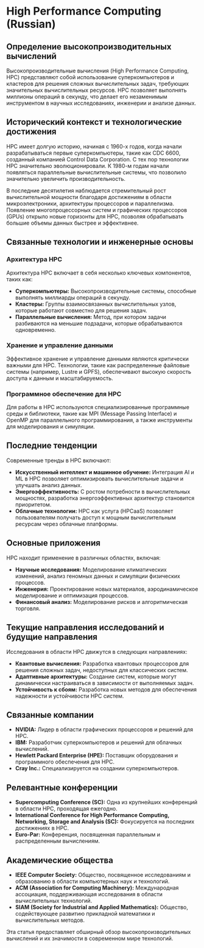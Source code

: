 # High Performance Computing (Russian)

## Определение высокопроизводительных вычислений

Высокопроизводительные вычисления (High Performance Computing, HPC) представляют собой использование суперкомпьютеров и кластеров для решения сложных вычислительных задач, требующих значительных вычислительных ресурсов. HPC позволяет выполнять миллионы операций в секунду, что делает его незаменимым инструментом в научных исследованиях, инженерии и анализе данных.

## Исторический контекст и технологические достижения

HPC имеет долгую историю, начиная с 1960-х годов, когда начали разрабатываться первые суперкомпьютеры, такие как CDC 6600, созданный компанией Control Data Corporation. С тех пор технологии HPC значительно эволюционировали. К 1980-м годам начали появляться параллельные вычислительные системы, что позволило значительно увеличить производительность.

В последние десятилетия наблюдается стремительный рост вычислительной мощности благодаря достижениям в области микроэлектроники, архитектуры процессоров и параллелизма. Появление многопроцессорных систем и графических процессоров (GPUs) открыло новые горизонты для HPC, позволяя обрабатывать большие объемы данных быстрее и эффективнее.

## Связанные технологии и инженерные основы

### Архитектура HPC

Архитектура HPC включает в себя несколько ключевых компонентов, таких как:

- **Суперкомпьютеры:** Высокопроизводительные системы, способные выполнять миллиарды операций в секунду.
- **Кластеры:** Группы взаимосвязанных вычислительных узлов, которые работают совместно для решения задач.
- **Параллельные вычисления:** Метод, при котором задачи разбиваются на меньшие подзадачи, которые обрабатываются одновременно.

### Хранение и управление данными

Эффективное хранение и управление данными являются критически важными для HPC. Технологии, такие как распределенные файловые системы (например, Lustre и GPFS), обеспечивают высокую скорость доступа к данным и масштабируемость.

### Программное обеспечение для HPC

Для работы в HPC используются специализированные программные среды и библиотеки, такие как MPI (Message Passing Interface) и OpenMP для параллельного программирования, а также инструменты для моделирования и симуляции.

## Последние тенденции

Современные тренды в HPC включают:

- **Искусственный интеллект и машинное обучение:** Интеграция AI и ML в HPC позволяет оптимизировать вычислительные задачи и улучшать анализ данных.
- **Энергоэффективность:** С ростом потребности в вычислительных мощностях, разработка энергоэффективных архитектур становится приоритетом.
- **Облачные технологии:** HPC как услуга (HPCaaS) позволяет пользователям получать доступ к мощным вычислительным ресурсам через облачные платформы.

## Основные приложения

HPC находит применение в различных областях, включая:

- **Научные исследования:** Моделирование климатических изменений, анализ геномных данных и симуляции физических процессов.
- **Инженерия:** Проектирование новых материалов, аэродинамическое моделирование и оптимизация процессов.
- **Финансовый анализ:** Моделирование рисков и алгоритмическая торговля.

## Текущие направления исследований и будущие направления

Исследования в области HPC движутся в следующих направлениях:

- **Квантовые вычисления:** Разработка квантовых процессоров для решения сложных задач, недоступных для классических систем.
- **Адаптивные архитектуры:** Создание систем, которые могут динамически настраиваться в зависимости от выполняемых задач.
- **Устойчивость к сбоям:** Разработка новых методов для обеспечения надежности и устойчивости HPC систем.

## Связанные компании

- **NVIDIA:** Лидер в области графических процессоров и решений для HPC.
- **IBM:** Разработчик суперкомпьютеров и решений для облачных вычислений.
- **Hewlett Packard Enterprise (HPE):** Поставщик оборудования и программного обеспечения для HPC.
- **Cray Inc.:** Специализируется на создании суперкомпьютеров.

## Релевантные конференции

- **Supercomputing Conference (SC):** Одна из крупнейших конференций в области HPC, проходящая ежегодно.
- **International Conference for High Performance Computing, Networking, Storage and Analysis (SC):** Фокусируется на последних достижениях в HPC.
- **Euro-Par:** Конференция, посвященная параллельным и распределенным вычислениям.

## Академические общества

- **IEEE Computer Society:** Общество, посвященное исследованиям и образованию в области компьютерных наук и технологий.
- **ACM (Association for Computing Machinery):** Международная ассоциация, поддерживающая исследования в области вычислительных технологий.
- **SIAM (Society for Industrial and Applied Mathematics):** Общество, содействующее развитию прикладной математики и вычислительных методов.

Эта статья предоставляет обширный обзор высокопроизводительных вычислений и их значимости в современном мире технологий.